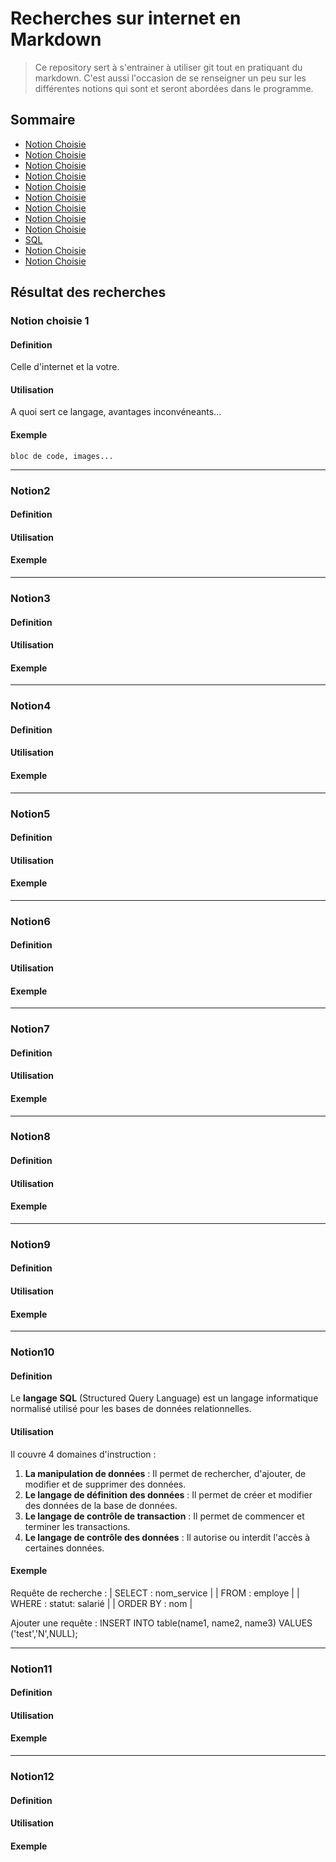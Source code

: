 # Recherches sur internet en Markdown
>Ce repository sert à s'entrainer à utiliser git tout en pratiquant du markdown. C'est aussi l'occasion de se renseigner un peu sur les différentes notions qui sont et seront abordées dans le programme.

##  Sommaire

- [Notion Choisie](#notion1)
- [Notion Choisie](#notion2)
- [Notion Choisie](#notion3)
- [Notion Choisie](#notion4) 
- [Notion Choisie](#notion5)
- [Notion Choisie](#notion6)  
- [Notion Choisie](#notion7)
- [Notion Choisie](#notion8)
- [Notion Choisie](#notion9)
- [SQL](#notion10) 
- [Notion Choisie](#notion11)
- [Notion Choisie](#notion12)  

## Résultat des recherches

### <a id="notion1">Notion choisie 1 

  #### Definition
  Celle d'internet et la votre.  

  #### Utilisation
  A quoi sert ce langage, avantages inconvéneants...  

  #### Exemple
    bloc de code, images...  

- - -

### <a id="notion2">Notion2  
  #### Definition

  #### Utilisation
  
  #### Exemple

- - -

### <a id="notion3">Notion3  
  #### Definition

  #### Utilisation
  
  #### Exemple

- - -

### <a id="notion4">Notion4  
  #### Definition

  #### Utilisation
  
  #### Exemple

- - -

### <a id="notion5">Notion5   
  #### Definition

  #### Utilisation
  
  #### Exemple

- - -

### <a id="notion6">Notion6   
  #### Definition

  #### Utilisation
  
  #### Exemple

- - -

### <a id="notion2">Notion7  
  #### Definition

  #### Utilisation
  
  #### Exemple

- - -

### <a id="notion3">Notion8  
  #### Definition

  #### Utilisation
  
  #### Exemple

- - -

### <a id="notion4">Notion9 
  #### Definition

  #### Utilisation
  
  #### Exemple

- - -

### <a id="notion5">Notion10 
  #### Definition
  Le **langage SQL** (Structured Query Language) est un langage informatique normalisé utilisé pour les bases de données relationnelles.
  
  #### Utilisation
  Il couvre 4 domaines d'instruction :
  1. **La manipulation de données** : Il permet de rechercher, d'ajouter, de modifier et de supprimer des données.
  2. **Le langage de définition des données** : Il permet de créer et modifier des données de la base de données.
  3. **Le langage de contrôle de transaction** : Il permet de commencer et terminer les transactions.
  4. **Le langage de contrôle des données** : Il autorise ou interdit l'accès à certaines données.

  #### Exemple
  Requête de recherche :
  | SELECT   : nom_service     |
  | FROM     : employe         |
  | WHERE    : statut: salarié |
  | ORDER BY : nom             |

  Ajouter une requête :
  INSERT INTO table(name1, name2, name3)
  VALUES ('test','N',NULL);

- - -

### <a id="notion6">Notion11
  #### Definition

  #### Utilisation
  
  #### Exemple

- - -

### <a id="notion6">Notion12
  #### Definition

  #### Utilisation
  
  #### Exemple